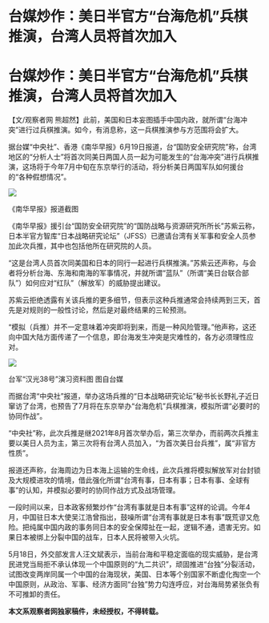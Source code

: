 # 台媒炒作：美日半官方“台海危机”兵棋推演，台湾人员将首次加入

# 台媒炒作：美日半官方“台海危机”兵棋推演，台湾人员将首次加入

【文/观察者网 熊超然】此前，美国和日本妄图插手中国内政，就所谓“台海冲突”进行过兵棋推演。如今，有消息称，这一兵棋推演参与方范围将会扩大。

据台媒“中央社”、香港《南华早报》6月19日报道，台“国防安全研究院”称，台湾地区的“分析人士”将首次同美日两国人员一起为可能发生的“台海冲突”进行兵棋推演，这场将于今年7月中旬在东京举行的活动，将分析美日两国军队如何援台的“各种假想情况”。

![](https://inews.gtimg.com/newsapp_bt/0/15807715112/1000)

《南华早报》报道截图

《南华早报》援引台“国防安全研究院”的“国防战略与资源研究所所长”苏紫云称，日本半官方智库“日本战略研究论坛”（JFSS）已邀请台湾有关军事和安全人员参加此次兵推，其中也包括他所在研究院的人员。

“这是台湾人员首次同美国和日本的同行一起进行兵棋推演。”苏紫云还声称，与会者将分析台海、东海和南海的军事情况，并就所谓“蓝队”（所谓“美日台联合部队”）如何应对“红队”（解放军）的威胁提出建议。

苏紫云拒绝透露有关该兵推的更多细节，但表示这种兵推通常会持续两到三天，首先是对规则的一般性讨论，然后是对最终结果的三轮预测。

“模拟（兵推）并不一定意味着冲突即将到来，而是一种风险管理。”他声称，这还向中国大陆方面传递了一个信息，即台海发生冲突是灾难性的，各方必须理性应对。

![](https://inews.gtimg.com/newsapp_bt/0/15807715114/1000)

台军“汉光38号”演习资料图 图自台媒

而据台湾“中央社”报道，举办这场兵推的“日本战略研究论坛”秘书长长野礼子近日窜访了台湾，也预告了7月将在东京举办“台海危机”兵棋推演，模拟所谓“必要时的协同作战”。

“中央社”称，此次兵推是继2021年8月首次举办后，第三次举办，而前两次兵推主要以美日人员为主，第三次将有台湾人员加入，“为首次美日台兵推”，属“非官方性质”。

报道还声称，台海周边为日本海上运输的生命线，此次兵推将模拟解放军对台封锁及大规模进攻的情境，借此强化所谓“台湾有事，日本有事；日本有事、全球有事”的认知，并模拟必要时的协同作战方式及战场管理。

一段时间以来，日本政客频繁炒作“台湾有事就是日本有事”这样的论调。今年4月，中国驻日本大使吴江浩曾指出，鼓噪所谓“台湾有事就是日本有事”既荒谬又危险。把纯属中国内政的事务同日本的安全保障扯在一起，逻辑不通，遗害无穷。如果日本被绑上分裂中国的战车，日本人民将被带入火坑。

5月18日，外交部发言人汪文斌表示，当前台海和平稳定面临的现实威胁，是台湾民进党当局拒不承认体现一个中国原则的“九二共识”，顽固推进“台独”分裂活动，试图改变两岸同属一个中国的台海现状，美国、日本等个别国家不断虚化掏空一个中国原则，从政治、军事、经济方面同“台独”势力勾连呼应，对台海局势紧张负有不可推卸的责任。

**本文系观察者网独家稿件，未经授权，不得转载。**

